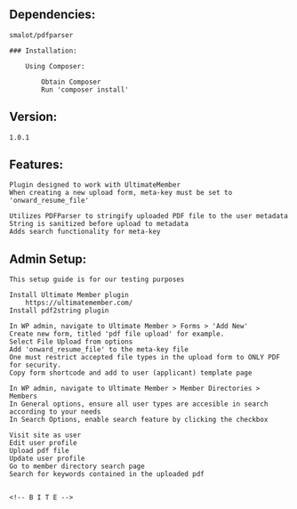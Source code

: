 ## Dependencies:

	smalot/pdfparser

	### Installation:
    
		Using Composer:
 
			Obtain Composer  
			Run 'composer install'  


## Version:

	1.0.1

## Features:  

	Plugin designed to work with UltimateMember  
	When creating a new upload form, meta-key must be set to 'onward_resume_file'  

	Utilizes PDFParser to stringify uploaded PDF file to the user metadata  
	String is sanitized before upload to metadata  
	Adds search functionality for meta-key  


## Admin Setup:
	
	This setup guide is for our testing purposes  
	
	Install Ultimate Member plugin  
		https://ultimatemember.com/  
	Install pdf2string plugin
	
	In WP admin, navigate to Ultimate Member > Forms > 'Add New'  
	Create new form, titled 'pdf file upload' for example.   
	Select File Upload from options  
	Add 'onward_resume_file' to the meta-key file  
	One must restrict accepted file types in the upload form to ONLY PDF for security.  
	Copy form shortcode and add to user (applicant) template page  
	
	In WP admin, navigate to Ultimate Member > Member Directories > Members  
	In General options, ensure all user types are accesible in search according to your needs  
	In Search Options, enable search feature by clicking the checkbox  
	
	Visit site as user  
	Edit user profile  
	Upload pdf file  
	Update user profile  
	Go to member directory search page
	Search for keywords contained in the uploaded pdf
	

	<!-- B I T E -->
